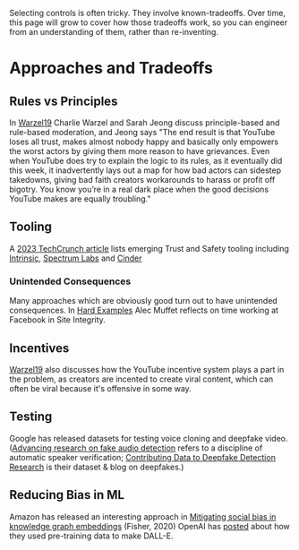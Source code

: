 Selecting controls is often tricky.  They involve known-tradeoffs.  Over time, this page will grow to cover how those tradeoffs work, so you can engineer from an understanding of them, rather than re-inventing.

# Approaches and Tradeoffs

## Rules vs Principles
In [Warzel19](https://www.nytimes.com/2019/06/08/opinion/technology/youtube-crowder-vox-harassment-debate.html) Charlie Warzel and Sarah Jeong discuss principle-based and rule-based moderation, and Jeong says "The end result is that YouTube loses all trust, makes almost nobody happy and basically only empowers the worst actors by giving them more reason to have grievances. Even when YouTube does try to explain the logic to its rules, as it eventually did this week, it inadvertently lays out a map for how bad actors can sidestep takedowns, giving bad faith creators workarounds to harass or profit off bigotry. You know you’re in a real dark place when the good decisions YouTube makes are equally troubling."

## Tooling
A [2023 TechCrunch article](https://techcrunch.com/2023/12/21/y-combinator-backed-intrinsic-is-building-infrastructure-for-trust-and-safety-teams/) lists emerging Trust and Safety tooling including [Intrinsic](https://withintrinsic.com/), [Spectrum Labs](https://www.spectrumlabsai.com/) and [Cinder](https://cinder.co/)

### Unintended Consequences
Many approaches which are obviously good turn out to have unintended consequences. In [Hard Examples](https://alecmuffett.com/article/15202) Alec Muffet reflects on time working at Facebook in Site Integrity.

## Incentives
[Warzel19](https://www.nytimes.com/2019/06/08/opinion/technology/youtube-crowder-vox-harassment-debate.html) also discusses how the YouTube incentive system plays a part in the problem, as creators are incented to create viral content, which can often be viral because it's offensive in some way.

## Testing
Google has released datasets for testing voice cloning and deepfake video.  ([Advancing research on fake audio detection](https://www.blog.google/outreach-initiatives/google-news-initiative/advancing-research-fake-audio-detection/) refers to a discipline of automatic speaker verification; [Contributing Data to Deepfake Detection Research](https://ai.googleblog.com/2019/09/contributing-data-to-deepfake-detection.html) is their dataset & blog on deepfakes.)

## Reducing Bias in ML
Amazon has released an interesting approach in [Mitigating social bias in knowledge graph embeddings](https://www.amazon.science/blog/mitigating-social-bias-in-knowledge-graph-embeddings) (Fisher, 2020) OpenAI has [posted](https://openai.com/blog/dall-e-2-pre-training-mitigations/) about how they used pre-training data to make DALL-E.

